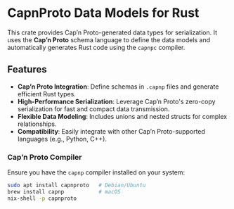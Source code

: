 # CapnProto Data Models for Rust

This crate provides Cap’n Proto-generated data types for serialization. It uses the **Cap’n Proto** schema language to define the data models and automatically generates Rust code using the `capnpc` compiler.

## Features

- **Cap’n Proto Integration**: Define schemas in `.capnp` files and generate efficient Rust types.
- **High-Performance Serialization**: Leverage Cap’n Proto's zero-copy serialization for fast and compact data transmission.
- **Flexible Data Modeling**: Includes unions and nested structs for complex relationships.
- **Compatibility**: Easily integrate with other Cap’n Proto-supported languages (e.g., Python, C++).

### Cap’n Proto Compiler
Ensure you have the `capnp` compiler installed on your system:

```sh
sudo apt install capnproto   # Debian/Ubuntu
brew install capnp           # macOS
nix-shell -p capnproto
```

